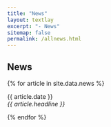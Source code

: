 ```yaml
---
title: "News"
layout: textlay
excerpt: "- News"
sitemap: false
permalink: /allnews.html
---
```


## News

{% for article in site.data.news %}
<p>{{ article.date }} <br>
<em>{{ article.headline }}</em></p>
{% endfor %}
